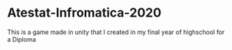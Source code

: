# Atestat-Infromatica-2020
This is a game made in unity that I created in my final year of highschool for a Diploma
